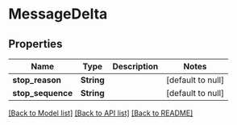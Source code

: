 # MessageDelta
## Properties

| Name | Type | Description | Notes |
|------------ | ------------- | ------------- | -------------|
| **stop\_reason** | **String** |  | [default to null] |
| **stop\_sequence** | **String** |  | [default to null] |

[[Back to Model list]](../README.md#documentation-for-models) [[Back to API list]](../README.md#documentation-for-api-endpoints) [[Back to README]](../README.md)

